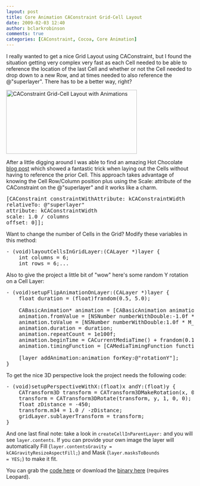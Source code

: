 ```yaml
---
layout: post
title: Core Animation CAConstraint Grid-Cell Layout
date: 2009-02-03 12:40
author: bclarkrobinson
comments: true
categories: [CAConstraint, Cocoa, Core Animation]
---
```

I really wanted to get a nice Grid Layout using CAConstraint, but I found the situation getting very complex very fast as each Cell needed to be able to reference the location of the last Cell and whether or not the Cell needed to drop down to a new Row, and at times needed to also reference the @"superlayer". There has to be a better way, right?

<a href="http://mozketo.com/wp-content/uploads/2009/02/caconstraint-gridlayout-sample.png"><img class="alignnone size-full wp-image-131" title="caconstraint-gridlayout-sample" src="http://mozketo.com/wp-content/uploads/2009/02/caconstraint-gridlayout-sample.png" alt="CAConstraint Grid-Cell Layout with Animations" width="351" height="172" /></a>

After a little digging around I was able to find an amazing Hot Chocolate <a href="http://devblog.brautaset.org/2008/10/01/calayer-grid-with-caconstraintlayoutmanager/">blog post</a> which showed a fantastic trick when laying out the Cells without having to reference the prior Cell. This approach takes advantage of knowing the Cell Row/Column position plus using the Scale: attribute of the CAConstraint on the @"superlayer" and it works like a charm.

<pre lang="objc" colla="+">[CAConstraint constraintWithAttribute: kCAConstraintWidth
relativeTo: @"superlayer"
attribute: kCAConstraintWidth
scale: 1.0 / columns
offset: 0]];</pre>

Want to change the number of Cells in the Grid? Modify these variables in this method:
<pre lang="objc" colla="+">
- (void)layoutCellsInGridLayer:(CALayer *)layer {
	int columns = 6;
	int rows = 6;...</pre>

Also to give the project a little bit of "wow" here's some random Y rotation on a Cell Layer:
<pre lang="objc">- (void)setupFlipAnimationOnLayer:(CALayer *)layer {
	float duration = (float)frandom(0.5, 5.0);

	CABasicAnimation* animation = [CABasicAnimation animationWithKeyPath:@"transform.rotation.y"];
	animation.fromValue = [NSNumber numberWithDouble:-1.0f * M_PI];
	animation.toValue = [NSNumber numberWithDouble:1.0f * M_PI];
	animation.duration = duration;
	animation.repeatCount = 1e100f;
	animation.beginTime = CACurrentMediaTime() + frandom(0.1, 30);
	animation.timingFunction = [CAMediaTimingFunction functionWithName:kCAMediaTimingFunctionEaseInEaseOut];

	[layer addAnimation:animation forKey:@"rotationY"];
}</pre>

To get the nice 3D perspective look the project needs the following code:
<pre lang="objc">- (void)setupPerspectiveWithX:(float)x andY:(float)y {
	CATransform3D transform = CATransform3DMakeRotation(x, 0, 1, 0);
	transform = CATransform3DRotate(transform, y, 1, 0, 0);
	float zDistance = -450;
	transform.m34 = 1.0 / -zDistance;
	gridLayer.sublayerTransform = transform;
}</pre>

And one last final note: take a look in <code>createCellInParentLayer:</code> and you will see <code>layer.contents</code>. If you can provide your own image the layer will automatically Fill (<code>layer.contentsGravity = kCAGravityResizeAspectFill;</code>) and Mask (<code>layer.masksToBounds = YES;</code>)  to make it fit.

You can grab the <a href='http://mozketo.com/wp-content/uploads/2009/02/caconstraint-grid-layout.zip'>code here</a> or download the <a href='http://mozketo.com/wp-content/uploads/2009/02/caconstraintgridlayoutapp.zip'>binary here</a> (requires Leopard).
